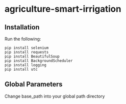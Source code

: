 # agriculture-smart-irrigation

## Installation

Run the following:
```
pip install selenium
pip install requests
pip install BeautifulSoup
pip install BackgroundScheduler
pip install logging
pip install utc
```

## Global Parameters

Change base_path into your global path directory
